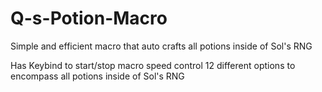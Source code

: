 # Q-s-Potion-Macro
Simple and efficient macro that auto crafts all potions inside of Sol's RNG

Has Keybind to start/stop macro
speed control
12 different options to encompass all potions inside of Sol's RNG
